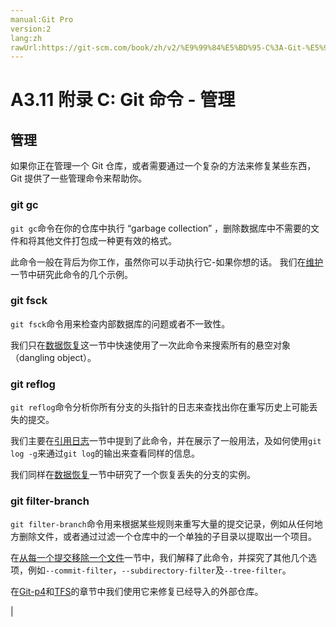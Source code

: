 ```yaml
---
manual:Git Pro
version:2
lang:zh
rawUrl:https://git-scm.com/book/zh/v2/%E9%99%84%E5%BD%95-C%3A-Git-%E5%91%BD%E4%BB%A4-%E7%AE%A1%E7%90%86
---
```



# A3.11 附录 C: Git 命令 - 管理

## 管理<a name="_管理_2"></a>


如果你正在管理一个 Git 仓库，或者需要通过一个复杂的方法来修复某些东西，Git 提供了一些管理命令来帮助你。



### git gc<a name="_git_gc"></a>


`git gc`命令在你的仓库中执行 “garbage collection” ，删除数据库中不需要的文件和将其他文件打包成一种更有效的格式。




此命令一般在背后为你工作，虽然你可以手动执行它-如果你想的话。 我们在[维护](%1009  "")一节中研究此命令的几个示例。




### git fsck<a name="_git_fsck"></a>


`git fsck`命令用来检查内部数据库的问题或者不一致性。




我们只在[数据恢复](%616  "")这一节中快速使用了一次此命令来搜索所有的悬空对象（dangling object）。




### git reflog<a name="_git_reflog"></a>


`git reflog`命令分析你所有分支的头指针的日志来查找出你在重写历史上可能丢失的提交。




我们主要在[引用日志](%972  "")一节中提到了此命令，并在展示了一般用法，及如何使用`git log -g`来通过`git log`的输出来查看同样的信息。




我们同样在[数据恢复](%616  "")一节中研究了一个恢复丢失的分支的实例。




### git filter-branch<a name="_git_filter_branch"></a>


`git filter-branch`命令用来根据某些规则来重写大量的提交记录，例如从任何地方删除文件，或者通过过滤一个仓库中的一个单独的子目录以提取出一个项目。




在[从每一个提交移除一个文件](%1010  "")一节中，我们解释了此命令，并探究了其他几个选项，例如`--commit-filter`，`--subdirectory-filter`及`--tree-filter`。




在[Git-p4](%1011  "")和[TFS](%1012  "")的章节中我们使用它来修复已经导入的外部仓库。



|


